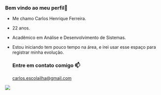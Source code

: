 ### Bem vindo ao meu perfil👋


- Me chamo Carlos Henrique Ferreira.
- 22 anos.
- Acadêmico em Análise e Desenvolvimento de Sistemas.
- Estou iniciando tem pouco tempo na área, e irei usar esse espaço para registrar minha evolução.

  ### Entre em contato comigo 📫

  carlos.escolailha@gmail.com
  
![](https://media1.tenor.com/m/PGEpDsrsYcIAAAAC/luffy-one-piece-anime.gif)
  



